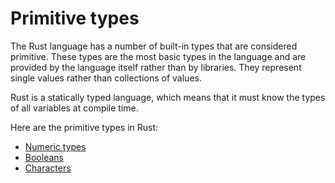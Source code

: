 # Primitive types

The Rust language has a number of built-in types that are considered
primitive. These types are the most basic types in the language and
are provided by the language itself rather than by libraries. They
represent single values rather than collections of values.

Rust is a statically typed language, which means that it must know the types of all variables at compile time.


Here are the primitive types in Rust:


- [Numeric types](docs/numerics.md)
- [Booleans](docs/booleans.md)
- [Characters](docs/characters.md)
